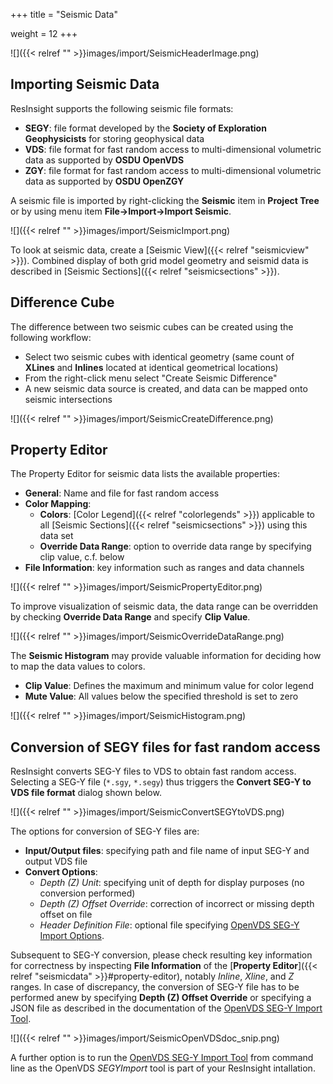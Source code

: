 +++
title = "Seismic Data"

weight = 12
+++

![]({{< relref "" >}}images/import/SeismicHeaderImage.png)

## Importing Seismic Data 
ResInsight supports the following seismic file formats:

- **SEGY**: file format developed by the **Society of Exploration Geophysicists** for storing geophysical data
- **VDS**: file format for fast random access to multi-dimensional volumetric data as supported by **OSDU OpenVDS**
- **ZGY**: file format for fast random access to multi-dimensional volumetric data as supported by **OSDU OpenZGY**

A seismic file is imported by right-clicking the **Seismic** item in **Project Tree** or by using menu item **File->Import->Import Seismic**. 

![]({{< relref "" >}}images/import/SeismicImport.png)

To look at seismic data, create a [Seismic View]({{< relref "seismicview" >}}). Combined display of both grid model geometry and seismid data is  described in [Seismic Sections]({{< relref "seismicsections" >}}).

## Difference Cube
The difference between two seismic cubes can be created using the following workflow:
- Select two seismic cubes with identical geometry (same count of **XLines** and **Inlines** located at identical geometrical locations)
- From the right-click menu select "Create Seismic Difference"
- A new seismic data source is created, and data can be mapped onto seismic intersections

![]({{< relref "" >}}images/import/SeismicCreateDifference.png)


## Property Editor
The Property Editor for seismic data lists the available properties:
- **General**: Name and file for fast random access
- **Color Mapping**: 
  - **Colors**: [Color Legend]({{< relref "colorlegends" >}}) applicable to all [Seismic Sections]({{< relref "seismicsections" >}}) using this data set 
  - **Override Data Range**: option to override data range by specifying clip value, c.f. below
- **File Information**: key information such as ranges and data channels 

![]({{< relref "" >}}images/import/SeismicPropertyEditor.png)

To improve visualization of seismic data, the data range can be overridden by checking **Override Data Range** and specify **Clip Value**.

![]({{< relref "" >}}images/import/SeismicOverrideDataRange.png)

The **Seismic Histogram** may provide valuable information for deciding how to map the data values to colors.
- **Clip Value**: Defines the maximum and minimum value for color legend
- **Mute Value**: All values below the specified threshold is set to zero

![]({{< relref "" >}}images/import/SeismicHistogram.png)


## Conversion of SEGY files for fast random access
ResInsight converts SEG-Y files to VDS to obtain fast random access.
Selecting a SEG-Y file (`*.sgy`, `*.segy`) thus triggers the **Convert SEG-Y to VDS file format** dialog shown below.

![]({{< relref "" >}}images/import/SeismicConvertSEGYtoVDS.png)

The options for conversion of SEG-Y files are:

- **Input/Output files**: specifying path and file name of input SEG-Y and output VDS file
- **Convert Options**: 
  - *Depth (Z) Unit*: specifying unit of depth for display purposes (no conversion performed)
  - *Depth (Z) Offset Override*: correction of incorrect or missing depth offset on file 
  - *Header Definition File*: optional file specifying [OpenVDS SEG-Y Import Options](https://osdu.pages.opengroup.org/platform/domain-data-mgmt-services/seismic/open-vds/tools/SEGYImport/README.html).
  
Subsequent to SEG-Y conversion, please check resulting key information for correctness by inspecting **File Information** of the [**Property Editor**]({{< relref "seismicdata" >}}#property-editor), notably *Inline*, *Xline*, and *Z* ranges.
In case of discrepancy, the conversion of SEG-Y file has to be performed anew by specifying **Depth (Z) Offset Override** or specifying a JSON file as described in the documentation of the [OpenVDS SEG-Y Import Tool](https://osdu.pages.opengroup.org/platform/domain-data-mgmt-services/seismic/open-vds/tools/SEGYImport/README.html).

![]({{< relref "" >}}images/import/SeismicOpenVDSdoc_snip.png)

A further option is to run the [OpenVDS SEG-Y Import Tool](https://osdu.pages.opengroup.org/platform/domain-data-mgmt-services/seismic/open-vds/tools/SEGYImport/README.html) from command line as the OpenVDS *SEGYImport* tool is part of your ResInsight intallation.






